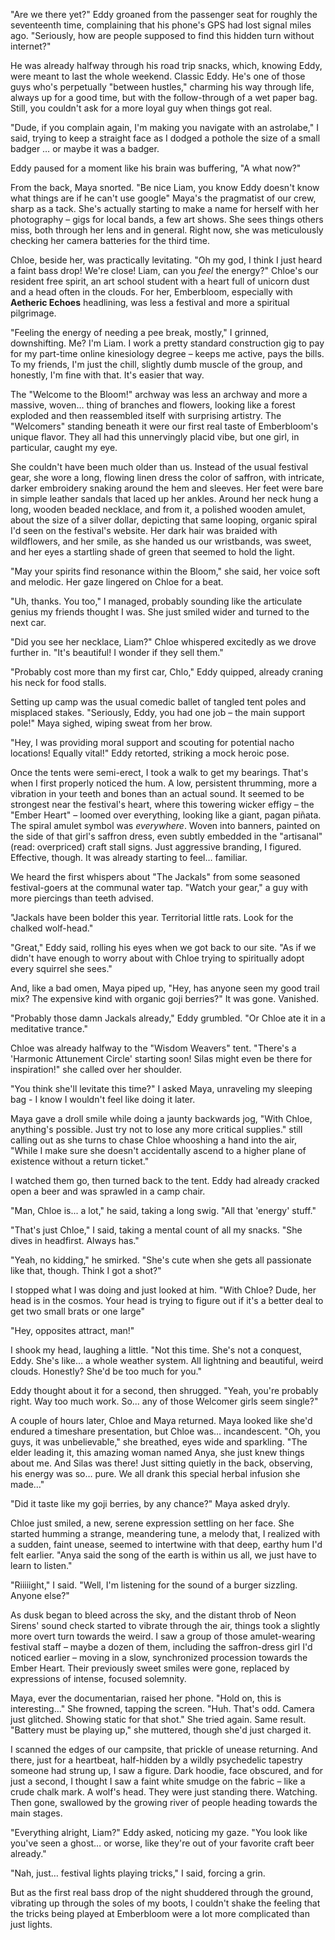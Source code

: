 "Are we there yet?" Eddy groaned from the passenger seat for roughly the seventeenth time, complaining that his phone's GPS had lost signal miles ago. "Seriously, how are people supposed to find this hidden turn without internet?"



He was already halfway through his road trip snacks, which, knowing Eddy, were meant to last the whole weekend. Classic Eddy. He's one of those guys who's perpetually "between hustles," charming his way through life, always up for a good time, but with the follow-through of a wet paper bag. Still, you couldn't ask for a more loyal guy when things got real.



"Dude, if you complain again, I'm making you navigate with an astrolabe," I said, trying to keep a straight face as I dodged a pothole the size of a small badger … or maybe it was a badger.



Eddy paused for a moment like his brain was buffering, "A what now?"



From the back, Maya snorted. "Be nice Liam, you know Eddy doesn't know what things are if he can't use google" Maya's the pragmatist of our crew, sharp as a tack. She's actually starting to make a name for herself with her photography – gigs for local bands, a few art shows. She sees things others miss, both through her lens and in general. Right now, she was meticulously checking her camera batteries for the third time.



Chloe, beside her, was practically levitating. "Oh my god, I think I just heard a faint bass drop! We're close! Liam, can you *feel* the energy?" Chloe's our resident free spirit, an art school student with a heart full of unicorn dust and a head often in the clouds. For her, Emberbloom, especially with **Aetheric Echoes** headlining, was less a festival and more a spiritual pilgrimage.



"Feeling the energy of needing a pee break, mostly," I grinned, downshifting. Me? I'm Liam. I work a pretty standard construction gig to pay for my part-time online kinesiology degree – keeps me active, pays the bills. To my friends, I'm just the chill, slightly dumb muscle of the group, and honestly, I'm fine with that. It's easier that way.



The "Welcome to the Bloom!" archway was less an archway and more a massive, woven… thing of branches and flowers, looking like a forest exploded and then reassembled itself with surprising artistry. The "Welcomers" standing beneath it were our first real taste of Emberbloom's unique flavor. They all had this unnervingly placid vibe, but one girl, in particular, caught my eye.



She couldn't have been much older than us. Instead of the usual festival gear, she wore a long, flowing linen dress the color of saffron, with intricate, darker embroidery snaking around the hem and sleeves. Her feet were bare in simple leather sandals that laced up her ankles. Around her neck hung a long, wooden beaded necklace, and from it, a polished wooden amulet, about the size of a silver dollar, depicting that same looping, organic spiral I'd seen on the festival's website. Her dark hair was braided with wildflowers, and her smile, as she handed us our wristbands, was sweet, and her eyes a startling shade of green that seemed to hold the light.



"May your spirits find resonance within the Bloom," she said, her voice soft and melodic. Her gaze lingered on Chloe for a beat.



"Uh, thanks. You too," I managed, probably sounding like the articulate genius my friends thought I was. She just smiled wider and turned to the next car.



"Did you see her necklace, Liam?" Chloe whispered excitedly as we drove further in. "It's beautiful! I wonder if they sell them."



"Probably cost more than my first car, Chlo," Eddy quipped, already craning his neck for food stalls.



Setting up camp was the usual comedic ballet of tangled tent poles and misplaced stakes. "Seriously, Eddy, you had one job – the main support pole!" Maya sighed, wiping sweat from her brow.



"Hey, I was providing moral support and scouting for potential nacho locations! Equally vital!" Eddy retorted, striking a mock heroic pose.



Once the tents were semi-erect, I took a walk to get my bearings. That's when I first properly noticed the hum. A low, persistent thrumming, more a vibration in your teeth and bones than an actual sound. It seemed to be strongest near the festival's heart, where this towering wicker effigy – the "Ember Heart" – loomed over everything, looking like a giant, pagan piñata. The spiral amulet symbol was *everywhere*. Woven into banners, painted on the side of that girl's saffron dress, even subtly embedded in the "artisanal" (read: overpriced) craft stall signs. Just aggressive branding, I figured. Effective, though. It was already starting to feel… familiar.



We heard the first whispers about "The Jackals" from some seasoned festival-goers at the communal water tap. "Watch your gear," a guy with more piercings than teeth advised. 



"Jackals have been bolder this year. Territorial little rats. Look for the chalked wolf-head."



"Great," Eddy said, rolling his eyes when we got back to our site. "As if we didn't have enough to worry about with Chloe trying to spiritually adopt every squirrel she sees."



And, like a bad omen, Maya piped up, "Hey, has anyone seen my good trail mix? The expensive kind with organic goji berries?" It was gone. Vanished.



"Probably those damn Jackals already," Eddy grumbled. "Or Chloe ate it in a meditative trance."



Chloe was already halfway to the "Wisdom Weavers" tent. "There's a 'Harmonic Attunement Circle' starting soon! Silas might even be there for inspiration!" she called over her shoulder.



"You think she'll levitate this time?" I asked Maya, unraveling my sleeping bag - I know I wouldn't feel like doing it later.



Maya gave a droll smile while doing a jaunty backwards jog, "With Chloe, anything's possible. Just try not to lose any more critical supplies." still calling out as she turns to chase Chloe whooshing a hand into the air, "While I make sure she doesn't accidentally ascend to a higher plane of existence without a return ticket."



I watched them go, then turned back to the tent. Eddy had already cracked open a beer and was sprawled in a camp chair.



"Man, Chloe is... a lot," he said, taking a long swig. "All that 'energy' stuff."



"That's just Chloe," I said, taking a mental count of all my snacks. "She dives in headfirst. Always has."



"Yeah, no kidding," he smirked. "She's cute when she gets all passionate like that, though. Think I got a shot?"



I stopped what I was doing and just looked at him. "With Chloe? Dude, her head is in the cosmos. Your head is trying to figure out if it's a better deal to get two small brats or one large"



"Hey, opposites attract, man!"



I shook my head, laughing a little. "Not this time. She's not a conquest, Eddy. She's like... a whole weather system. All lightning and beautiful, weird clouds. Honestly? She'd be too much for you."



Eddy thought about it for a second, then shrugged. "Yeah, you're probably right. Way too much work. So... any of those Welcomer girls seem single?"



A couple of hours later, Chloe and Maya returned. Maya looked like she'd endured a timeshare presentation, but Chloe was… incandescent. "Oh, you guys, it was unbelievable," she breathed, eyes wide and sparkling. "The elder leading it, this amazing woman named Anya, she just knew things about me. And Silas was there! Just sitting quietly in the back, observing, his energy was so… pure. We all drank this special herbal infusion she made…"



"Did it taste like my goji berries, by any chance?" Maya asked dryly.



Chloe just smiled, a new, serene expression settling on her face. She started humming a strange, meandering tune, a melody that, I realized with a sudden, faint unease, seemed to intertwine with that deep, earthy hum I'd felt earlier. "Anya said the song of the earth is within us all, we just have to learn to listen."



"Riiiiight," I said. "Well, I'm listening for the sound of a burger sizzling. Anyone else?"



As dusk began to bleed across the sky, and the distant throb of Neon Sirens' sound check started to vibrate through the air, things took a slightly more overt turn towards the weird. I saw a group of those amulet-wearing festival staff – maybe a dozen of them, including the saffron-dress girl I'd noticed earlier – moving in a slow, synchronized procession towards the Ember Heart. Their previously sweet smiles were gone, replaced by expressions of intense, focused solemnity.



Maya, ever the documentarian, raised her phone. "Hold on, this is interesting…" She frowned, tapping the screen. "Huh. That's odd. Camera just glitched. Showing static for that shot." She tried again. Same result. "Battery must be playing up," she muttered, though she'd just charged it.



I scanned the edges of our campsite, that prickle of unease returning. And there, just for a heartbeat, half-hidden by a wildly psychedelic tapestry someone had strung up, I saw a figure. Dark hoodie, face obscured, and for just a second, I thought I saw a faint white smudge on the fabric – like a crude chalk mark. A wolf's head. They were just standing there. Watching. Then gone, swallowed by the growing river of people heading towards the main stages.



"Everything alright, Liam?" Eddy asked, noticing my gaze. "You look like you've seen a ghost… or worse, like they're out of your favorite craft beer already."



"Nah, just… festival lights playing tricks," I said, forcing a grin.



But as the first real bass drop of the night shuddered through the ground, vibrating up through the soles of my boots, I couldn't shake the feeling that the tricks being played at Emberbloom were a lot more complicated than just lights.

